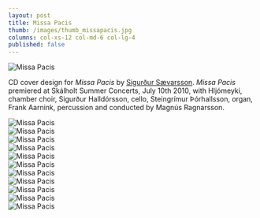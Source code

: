 ```yaml
---
layout: post
title: Missa Pacis
thumb: /images/thumb_missapacis.jpg
columns: col-xs-12 col-md-6 col-lg-4
published: false
---
```


<div><img src="/images/missapacis1.jpg" alt="Missa Pacis"></div>

CD cover design for _Missa Pacis_ by [Sigurður Sævarsson](http://sigurdursaevarsson.com/). _Missa Pacis_ premiered at Skálholt Summer Concerts, July 10th 2010, with Hljómeyki, chamber choir, Sigurður Halldórsson, cello, Steingrímur Þórhallsson, organ, Frank Aarnink, percussion and conducted by Magnús Ragnarsson.

<div><img src="/images/missapacis2.jpg" class="m" alt="Missa Pacis"></div>
<div><img src="/images/missapacis4.jpg" class="m" alt="Missa Pacis"></div>
<div><img src="/images/missapacis5.jpg" class="m" alt="Missa Pacis"></div>
<div><img src="/images/missapacis6.jpg" class="m" alt="Missa Pacis"></div>
<div><img src="/images/missapacis7.jpg" class="m" alt="Missa Pacis"></div>
<div><img src="/images/missapacis8.jpg" class="m" alt="Missa Pacis"></div>
<div><img src="/images/missapacis13.jpg" class="m" alt="Missa Pacis"></div>
<div><img src="/images/missapacis9.jpg" class="m" alt="Missa Pacis"></div>
<div><img src="/images/missapacis10.jpg" class="m" alt="Missa Pacis"></div>
<div><img src="/images/missapacis11.jpg" class="m" alt="Missa Pacis"></div>
<div><img src="/images/missapacis12.jpg" class="m" alt="Missa Pacis"></div>
